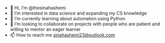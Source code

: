 - 👋 Hi, I’m @thesinahashemi
- 👀 I’m interested in data science and expanding my CS knowledge
- 🌱 I’m currently learning about automation using Python
- 💞️ I’m looking to collaborate on projects with people who are patient and willing to mentor an eager learner
- 📫 How to reach me sinahashemi23@outlook.com
<!---
thesinahashemi/thesinahashemi is a ✨ special ✨ repository because its `README.md` (this file) appears on your GitHub profile.
You can click the Preview link to take a look at your changes.
--->
